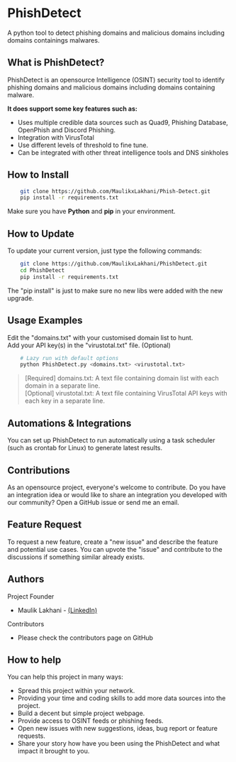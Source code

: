 # PhishDetect
A python tool to detect phishing domains and malicious domains including domains containings malwares.

                                                                                                    
What is PhishDetect? 
-------------
PhishDetect is an opensource Intelligence (OSINT) security tool to identify phishing domains and malicious domains including domains containing malware.

**It does support some key features such as:**

*   Uses multiple credible data sources such as Quad9, Phishing Database, OpenPhish and Discord Phishing.
*   Integration with VirusTotal
*   Use different levels of threshold to fine tune.
*   Can be integrated with other threat intelligence tools and DNS sinkholes


How to Install
------------

```bash
    git clone https://github.com/MaulikxLakhani/Phish-Detect.git
    pip install -r requirements.txt
```
Make sure you have **Python** and **pip** in your environment.

How to Update
------------

To update your current version, just type the following commands:
```bash
    git clone https://github.com/MaulikxLakhani/PhishDetect.git
    cd PhishDetect
    pip install -r requirements.txt
```
The "pip install" is just to make sure no new libs were added with the new upgrade. 

Usage Examples
------------
Edit the "domains.txt" with your customised domain list to hunt. \
Add your API key(s) in the "virustotal.txt" file. (Optional) 

```bash
    # Lazy run with default options
    python PhishDetect.py <domains.txt> <virustotal.txt>
```

> [Required] domains.txt: A text file containing domain list with each domain in a separate line. \
> [Optional] virustotal.txt: A text file containing VirusTotal API keys with each key in a separate line.
    

Automations & Integrations
-------------
You can set up PhishDetect to run automatically using a task scheduler (such as crontab for Linux) to generate latest results.

Contributions
-------------
As an opensource project, everyone's welcome to contribute.
Do you have an integration idea or would like to share an integration you developed with our community? Open a GitHub issue or send me an email.

Feature Request
-------------
To request a new feature, create a "new issue" and describe the feature and potential use cases. You can upvote the "issue" and contribute to the discussions if something similar already exists.

Authors
-------------
Project Founder
*   Maulik Lakhani - [(LinkedIn)](https://in.linkedin.com/in/mauliklakhani)

Contributors
*   Please check the contributors page on GitHub

How to help
-------------
You can help this project in many ways:
*   Spread this project within your network.
*   Providing your time and coding skills to add more data sources into the project.
*   Build a decent but simple project webpage.
*   Provide access to OSINT feeds or phishing feeds.
*   Open new issues with new suggestions, ideas, bug report or feature requests.
*   Share your story how have you been using the PhishDetect and what impact it brought to you.
